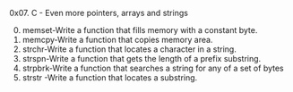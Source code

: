 0x07. C - Even more pointers, arrays and strings

0. memset-Write a function that fills memory with a constant byte.
1. memcpy-Write a function that copies memory area.
2. strchr-Write a function that locates a character in a string.
3. strspn-Write a function that gets the length of a prefix substring.
4. strpbrk-Write a function that searches a string for any of a set of bytes
5. strstr -Write a function that locates a substring.

